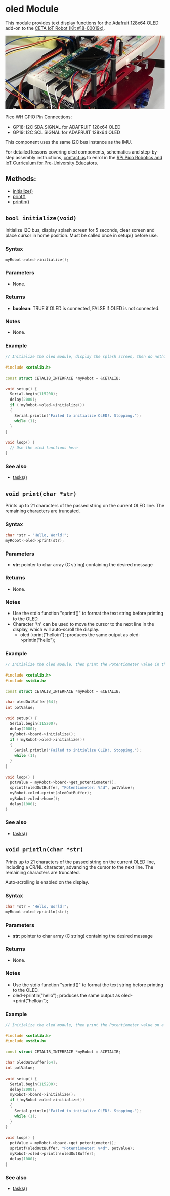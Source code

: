 # oled Module

This module provides text display functions for the [Adafruit 128x64 OLED](https://www.adafruit.com/product/938) add-on to the [CETA IoT Robot (Kit #18-00019x)](https://www.cool-mcu.com/pages/robot-kit).

<img src="../assets/pico-iot-robot-oled-addon.jpg?raw=true"><br>

Pico WH GPIO Pin Connections:
* GP18: I2C SDA SIGNAL for ADAFRUIT 128x64 OLED
* GP19: I2C SCL SIGNAL for ADAFRUIT 128x64 OLED

This component uses the same I2C bus instance as the IMU.

For detailed lessons covering oled components, schematics and step-by-step assembly instructions, [contact us](mailto:info@cool-mcu.com) to enrol in the [RPi Pico Robotics and IoT Curriculum for Pre-University Educators](https://www.cool-mcu.com/bundles/rpi-pico-robotics-and-iot-curriculum-for-pre-university-educators).

## Methods:
* [initialize()](<#bool-initializevoid>)
* [print()](<#void-printchar-str>)
* [println()](<#void-printchar-str>)

## `bool initialize(void)`

Initialize I2C bus, display splash screen for 5 seconds, clear screen and place cursor in home position. Must be called once in setup() before use.

### Syntax

```c++
myRobot->oled->initialize();
```
### Parameters

* None.

### Returns

* **boolean**: TRUE if OLED is connected, FALSE if OLED is not connected.

### Notes

* None.

### Example

```c++
// Initialize the oled module, display the splash screen, then do nothing.

#include <cetalib.h>

const struct CETALIB_INTERFACE *myRobot = &CETALIB;

void setup() {
  Serial.begin(115200);
  delay(2000);
  if (!myRobot->oled->initialize())
  {
    Serial.println("Failed to initialize OLED!. Stopping.");
    while (1);
  }
}

void loop() {
  // Use the oled functions here
}
```

### See also

* [tasks()](<#void-tasksvoid>)

## `void print(char *str)`

Prints up to 21 characters of the passed string on the current OLED line. The remaining characters are truncated.

### Syntax

```c++
char *str = "Hello, World!";
myRobot->oled->print(str);
```
### Parameters

* **str**: pointer to char array (C string) containing the desired message

### Returns

* None.

### Notes

* Use the stdio function "sprintf()" to format the text string before printing to the OLED.
* Character '\n' can be used to move the cursor to the next line in the display, which will auto-scroll the display.
  * oled->print("hello\n"); produces the same output as oled->println("hello");

### Example

```c++
// Initialize the oled module, then print the Potentiometer value in the home position

#include <cetalib.h>
#include <stdio.h>

const struct CETALIB_INTERFACE *myRobot = &CETALIB;

char oledOutBuffer[64];
int potValue;

void setup() {
  Serial.begin(115200);
  delay(2000);
  myRobot->board->initialize();
  if (!myRobot->oled->initialize())
  {
    Serial.println("Failed to initialize OLED!. Stopping.");
    while (1);
  }
}

void loop() {
  potValue = myRobot->board->get_potentiometer();
  sprintf(oledOutBuffer, "Potentiometer: %4d", potValue);
  myRobot->oled->print(oledOutBuffer);
  myRobot->oled->home();
  delay(1000);
}
```

### See also

* [tasks()](<#void-tasksvoid>)

## `void println(char *str)`

Prints up to 21 characters of the passed string on the current OLED line, including a CR/NL character, advancing the cursor to the next line. The remaining characters are truncated.

Auto-scrolling is enabled on the display.

### Syntax

```c++
char *str = "Hello, World!";
myRobot->oled->println(str);
```
### Parameters

* **str**: pointer to char array (C string) containing the desired message

### Returns

* None.

### Notes

* Use the stdio function "sprintf()" to format the text string before printing to the OLED.
* oled->println("hello"); produces the same output as oled->print("hello\n");

### Example

```c++
// Initialize the oled module, then print the Potentiometer value on a new line, demonstrating the auto-scroll functionality of the display.

#include <cetalib.h>
#include <stdio.h>

const struct CETALIB_INTERFACE *myRobot = &CETALIB;

char oledOutBuffer[64];
int potValue;

void setup() {
  Serial.begin(115200);
  delay(2000);
  myRobot->board->initialize();
  if (!myRobot->oled->initialize())
  {
    Serial.println("Failed to initialize OLED!. Stopping.");
    while (1);
  }
}

void loop() {
  potValue = myRobot->board->get_potentiometer();
  sprintf(oledOutBuffer, "Potentiometer: %4d", potValue);
  myRobot->oled->println(oledOutBuffer);
  delay(1000);
}
```

### See also

* [tasks()](<#void-tasksvoid>)